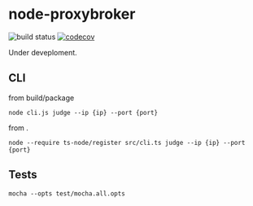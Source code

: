 

# node-proxybroker

![build status](https://travis-ci.org/thinkbaer/node-proxybroker.svg?branch=master)
[![codecov](https://codecov.io/gh/thinkbaer/node-proxybroker/branch/master/graph/badge.svg)](https://codecov.io/gh/thinkbaer/node-proxybroker)

Under deveploment.


## CLI

from build/package
```
node cli.js judge --ip {ip} --port {port}
```

from .
```
node --require ts-node/register src/cli.ts judge --ip {ip} --port {port}
```

## Tests

```
mocha --opts test/mocha.all.opts
```

